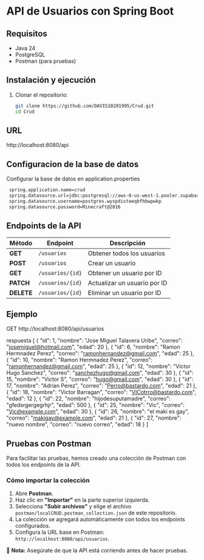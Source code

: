 # API de Usuarios con Spring Boot

## Requisitos
- Java 24
- PostgreSQL
- Postman (para pruebas)

## Instalación y ejecución
1. Clonar el repositorio:
   ```sh
   git clone https://github.com/DAVIS10201995/Crud.git
   cd Crud
   ```

## URL
   http://localhost:8080/api

## Configuracion de la base de datos
Configurar la base de datos en application.properties
 ```sh
  spring.application.name=crud
  spring.datasource.url=jdbc:postgresql://aws-0-us-west-1.pooler.supabase.com:6543/postgres
  spring.datasource.username=postgres.wyspdisteeqbfhbwpwkp
  spring.datasource.password=Minecraft@2016
```

##  Endpoints de la API

| Método  | Endpoint          | Descripción                      |
|---------|------------------|----------------------------------|
| **GET**    | `/usuarios`        | Obtener todos los usuarios     |
| **POST**   | `/usuarios`        | Crear un usuario               |
| **GET**    | `/usuarios/{id}`   | Obtener un usuario por ID      |
| **PATCH**  | `/usuarios/{id}`   | Actualizar un usuario por ID   |
| **DELETE** | `/usuarios/{id}`   | Eliminar un usuario por ID     |

 
  
 ## Ejemplo 
GET http://localhost:8080/api/usuarios

  respuesta
  [
    {
          "id": 1,
        "nombre": "Jose Miguel Talavera Uribe",
        "correo": "josemiguel@hotmail.com",
        "edad": 20
    },
    {
        "id": 6,
        "nombre": "Ramon Hermnadez Perez",
        "correo": "ramonhernandez@gmail.com",
        "edad": 25
    },
    {
        "id": 10,
        "nombre": "Ramon Hermnadez Perez",
        "correo": "ramonhernandez@gmail.com",
        "edad": 25
    },
    {
        "id": 12,
        "nombre": "Victor Hugo Sanchez",
        "correo": "sanchezhugo@gmail.com",
        "edad": 30
    },
    {
        "id": 15,
        "nombre": "Victor S",
        "correo": "hugo@gmail.com",
        "edad": 30
    },
    {
        "id": 17,
        "nombre": "Adrian Perez",
        "correo": "Perro@bastardo.com",
        "edad": 21
    },
    {
        "id": 18,
        "nombre": "Victor Barragan",
        "correo": "VICotrro@bastardo.com",
        "edad": 12
    },
    {
        "id": 22,
        "nombre": "hijodesuputamadre",
        "correo": "gfedsrgergegrhjr",
        "edad": 500
    },
    {
        "id": 25,
        "nombre": "Vic",
        "correo": "Vic@example.com",
        "edad": 30
    },
    {
        "id": 26,
        "nombre": "el maki es gay",
        "correo": "makigay@example.com",
        "edad": 21
    },
    {
        "id": 27,
        "nombre": "nuevo nombre",
        "correo": "nuevo correo",
        "edad": 18
    }
]

## Pruebas con Postman

Para facilitar las pruebas, hemos creado una colección de Postman con todos los endpoints de la API.

### **Cómo importar la colección**
1. Abre **Postman**.
2. Haz clic en **"Importar"** en la parte superior izquierda.
3. Selecciona **"Subir archivos"** y elige el archivo `postman/localCRUD.postman_collection.json` de este repositorio.
4. La colección se agregará automáticamente con todos los endpoints configurados.
5. Configura la URL base en Postman: `http://localhost:8080/api/usuarios`.

📌 **Nota:** Asegúrate de que la API está corriendo antes de hacer pruebas.

   
